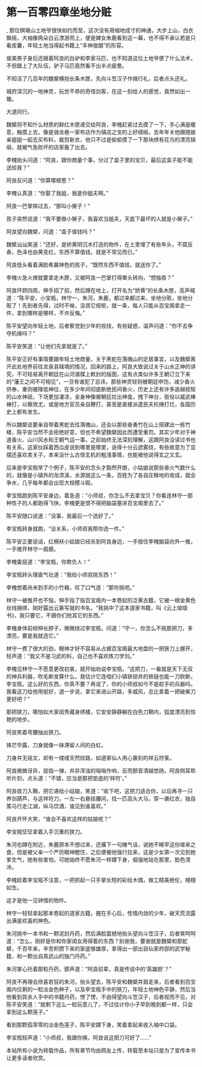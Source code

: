 # 第一百零四章坐地分赃
,  那位棋墩山土地爷很快如约而至，这次没有用缩地成寸的神通，大步上山，白衣飘摇，大袖像两朵白云漂游而上，便是婢女朱鹿看到这一幕，也不得不承认若是只看皮囊，年轻土地当得起书籍上“丰神俊朗”的形容。
   俊美男子身后还跟着阿良的白驴和李家马匹，也不知道这位土地爷使了什么法术，不但跟上了大队伍，驴子马匹竟然看不出半点疲惫。
   不知活了几百年的魏檗横抱长条木匣，先向斗笠汉子作揖行礼，后者点头还礼。
   城府深沉的一地神灵，玩世不恭的奇怪剑客，在这一刻给人的感觉，竟然如出一辙。
   大道同行。
   魏檗将不知什么材质的鲜红木匣递交给阿良，李槐赶紧过去摸了一下，手心满是暖意，触摸上去，像是骑龙巷一家布店作为镇店之宝的上好绸缎，去年年关他跟随娘亲姐姐一起去买布料，裁剪新衣，他只不过是偷偷摸了一下那块绣有花鸟的漂亮锦缎，就被气急败坏的店家轰了出去。
   李槐抬头问道：“阿良，跟你商量个事，分过了盒子里的宝贝，最后这盒子能不能送给我？”
   阿良反问道：“你算哪根葱？”
   李槐认真道：“你娶了我姐，我是你姐夫啊。”
   阿良一巴掌摔过去，“那叫小舅子！”
   孩子突然说道：“我不要做小舅子，我喜欢当姐夫，天底下最坏的人就是小舅子。”
   阿良望向魏檗，问道：“盒子值钱吗？”
   魏檗讪讪笑道：“还好，是娇黄阴沉木打造的物件，在土里埋了有些年头，不腐反香，色泽也由黄变红，东西不算值钱，就是不常见而已。”
   阿良低头看着满脸希冀神色的孩子，“既然东西不值钱，就送你了。”
   李槐火急火燎就要拿走木匣，又被阿良一巴掌打得晕头转向，“想独吞？”
   阿良环顾四周，伸手招了招，然后蹲在地上，打开名为“娇黄”的长条木匣，高声喊道：“陈平安，小宝瓶，林守一，朱河，朱鹿，都过来都过来，坐地分赃，坐地分赃了！先到者先得，过时不候，没其它规矩，就一条，每人只能从百宝阁拿走一件，拿到哪样是哪样，不许反悔。”
   陈平安望向年轻土地，后者察觉到少年的视线，有些疑惑，温声问道：“你不去争夺机缘吗？”
   陈平安笑道：“让他们先拿就是了。”
   陈平安正好有事情要跟年轻土地商量，关于黑蛇在落魄山的定居事宜，以及魏檗离开此处地界前往龙泉县辖境的情况，回来的路上，阿良大致说过关于山水正神的讲究，不可轻易离开朝廷在山河谱牒上敕封的版图，这有点类似许多王朝订立下来的“藩王之间不可相见”，一旦有谁犯了忌讳，那些神灵轻则被朝廷申饬，减少香火供奉，重则被降低神位，在多少年间彻底断绝民间香火，历史上还有许多逾越规矩的山水神祇，下场更加凄凉，金身神像被朝廷拉出神龛，拽下神台，衙役以威武棒棒打，以儆效尤，或是地方官员亲自鞭打，甚至是直接派遣民夫抡捶打烂，各国历史上都有发生。
   所以魏檗说要亲自带着黑蛇去往落魄山，还会以那些奋勇竹在山上搭建出一栋竹楼，陈平安当然不会拒绝好意，但也不希望魏檗因此而遭受重罚。其实少年对于神道香火、山川风水和王朝气运一事，之前始终无法深刻理解，这跟阿良没读过书也有关系，这家伙踩着西瓜皮说到哪里是哪里，说得十分云遮雾绕，有些故意为了显摆还喜欢卖关子，本来没什么古怪玄机的粗浅事情，也能被他说得玄之又玄。
   后来是李宝瓶举了个例子，陈平安的念头才豁然开朗，小姑娘说那些香火气数什么的，就像是小镇外的龙须溪，水源就这么一条，百姓为了各自庄稼地的收成，就会争水，几乎每年都会出现大规模斗殴。
   李宝瓶跑到陈平安身边，着急道：“小师叔，你怎么不去拿宝贝？你看连林守一那种性子的人都跑得飞快，李槐更是恨不得把脑袋塞进百宝阁里去了。”
   陈平安随口说道：“没事，我最后一个选好了。”
   李宝瓶转身就跑，“没关系，小师叔我帮你选一件。”
   陈平安正要说话，红棉袄小姑娘已经杀到阿良身边，一手按住李槐脑袋向外一推，一手推开林守一肩膀。
   李槐委屈道：“李宝瓶，你欺负人！”
   李宝瓶转头理直气壮道：“我给小师叔挑东西！”
   李槐想着尚未到手的小竹箱，叹了口气道：“那你挑吧。”
   林守一被推开也不恼，伸手指了指百宝阁内一本卷起的泛黄古籍，它被一根金黄色丝线捆绑，刚好露出云篆写就的书名，“我挑中了这本道家书籍，叫《云上琅琅书》，我只要它，不跟你们抢其它的东西。”
   李槐身体前倾伸长脖子，微微绕过李宝瓶，问道：“守一，你怎么不挑那把刀，多漂亮，要是我就选它。”
   林守一费了很大的劲，眼神才好不容易从占据百宝阁最大地盘的一把狭刀上挪开，轻声道：“我又不是习武的料，自己也不喜欢练刀学剑。”
   李槐见林守一不愿意更改初衷，就开始劝说李宝瓶，“这把刀，一看就是天下无双的神兵利器，吹毛断发算什么，我估计它连咱们小镇铁锁井的铁链也能一刀砍断，李宝瓶，这么好的东西，你真不要？再说了，你的小师叔如今不是趁手的兵器吗，我看这刀给他用挺好，退一步说，拿它来进山开路，多威风，总比拿着一把破柴刀更好吧？”
   那把狭刀，哪怕如大家闺秀藏身绣楼，它安安静静躺在白色刀鞘内，弧度漂亮到惊艳的地步。
   阿良笑着弯腰抽出狭刀。
   锋芒毕露，刀身就像一抹滞留人间的白虹。
   刀身并无铭文，却有一缕缕天然纹路，如道家仙人用心篆刻的祥云符箓。
   阿良微微讶异，屈指一弹，并非浑浊的嗡嗡作响，反而颤音清越悠扬，阿良侧耳聆听片刻，点头道：“不错，应当是那把垫底的‘祥符’。”
   阿良收刀入鞘，把它递给小姑娘，笑道：“收下吧，这把刀适合你，以后再寻一只养剑葫芦，与这祥符刀，一左一右悬挂腰间，找一匹高头大马，穿一袭红衣，独自策马行走江湖，纵马饮酒，谁见到谁喜欢。”
   阿良开怀大笑，“谁会不喜欢这样的姑娘呢？”
   李宝瓶怔怔拿着入手沉重的狭刀。
   朱河也蹲在附近，朱鹿原本不想过来，还撂下一句赌气话，说她不稀罕这份嗟来之食，但是被父亲一个严厉眼神瞪住，之后便被他强行拉来，这是少女第一次见到她爹生气，她有些害怕，可她始终不愿朱河一样蹲下身，倔强地站在那里，脸色清冷。
   李槐趁着李宝瓶不注意，一把抓起一只手掌长短的彩绘木偶，做工精美绝伦，栩栩如生。
   这才是他一见钟情的物件。
   林守一轻轻拿起那本卷起的道家古籍，握在手心后，性情内敛的少年，破天荒流露出满是欢喜的神色。
   朱河挑中一本书和一颗泥封丹药，然后满脸震撼地抬头望向斗笠汉子，后者笑呵呵道：“怎么，刚好是你和你家闺女用得着的东西？别谢我，要谢就是魏檗和那蛇蟒，千百年来，辛苦积攒下来的家底够雄厚，拿得出一部出自仙家府邸的武学秘籍，和一颗出自真武山的独门丹药。”
   朱河掌心托着那粒丹药，颤声道：“阿良前辈，真是传说中的‘英雄胆’？”
   阿良不再理会欣喜若狂的朱河，抬头望去，陈平安和魏檗并肩走来，后者看到百宝阁内仅剩的一粒淡金色种子，以及李宝瓶手中的狭刀，年轻土地神色平静，然后当他看到其余人手中的书籍丹药，愣了愣，不由得望向斗笠汉子，后者视而不见，对陈平安笑道：“就剩下这么一粒玩意儿了，不过估计你小子早到晚到都一样，只会拿到这么颗莲子。”
   看到那颗孤零零的淡金色莲子，陈平安蹲下身，笑着拿起来收入袖中口袋。
   李宝瓶轻声道：“小师叔，我跟你换。阿良说这把刀可好了……”
  本站所有小说为转载作品，所有章节均由网友上传，转载至本站只是为了宣传本书让更多读者欣赏。